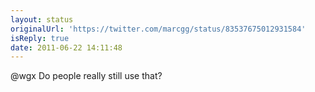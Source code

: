 ```yaml
---
layout: status
originalUrl: 'https://twitter.com/marcgg/status/83537675012931584'
isReply: true
date: 2011-06-22 14:11:48
---
```


@wgx Do people really still use that?
